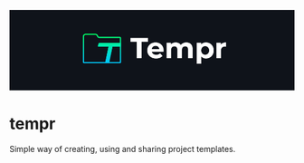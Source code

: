 <p align="center">
    <img src="https://github.com/Lolmerkat/tempr-assets/blob/main/banner/banner.png?raw=true">
</p>

# tempr
Simple way of creating, using and sharing project templates.
